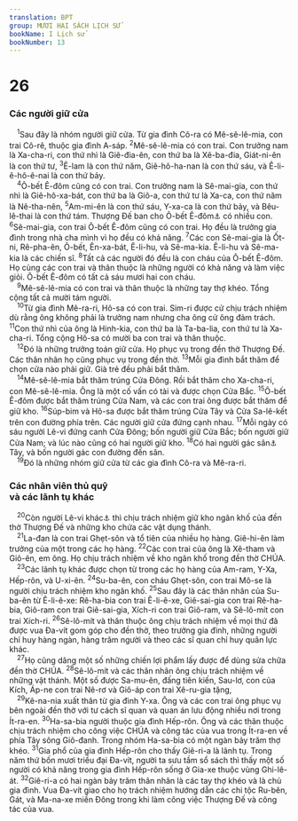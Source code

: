 ```yaml
---
translation: BPT
group: MƯƠI HAI SÁCH LỊCH SỬ
bookName: I Lịch sử 
bookNumber: 13
---
```


<div class="title"><h1>26</h1><h3>Các người giữ cửa</h3></div>
<span class="verse 1su_26_1"> <sup>1</sup>Sau đây là nhóm người giữ cửa. Từ gia đình Cô-ra có Mê-sê-lê-mia, con trai Cô-rê, thuộc gia đình A-sáp.</span>
<span class="verse 1su_26_2"><sup>2</sup>Mê-sê-lê-mia có con trai. Con trưởng nam là Xa-cha-ri, con thứ nhì là Giê-đia-ên, con thứ ba là Xê-ba-đia, Giát-ni-ên là con thứ tư,</span>
<span class="verse 1su_26_3"><sup>3</sup>Ê-lam là con thứ năm, Giê-hô-ha-nan là con thứ sáu, và Ê-li-ê-hô-ê-nai là con thứ bảy.<br/></span>
<span class="verse 1su_26_4"> <sup>4</sup>Ô-bết Ê-đôm cũng có con trai. Con trưởng nam là Sê-mai-gia, con thứ nhì là Giê-hô-xa-bát, con thứ ba là Giô-a, con thứ tư là Xa-ca, con thứ năm là Nê-tha-nên,</span>
<span class="verse 1su_26_5"><sup>5</sup>Am-mi-ên là con thứ sáu, Y-xa-ca là con thứ bảy, và Bêu-lê-thai là con thứ tám. Thượng Đế ban cho Ô-bết Ê-đôm<a data-toggle="tooltip" data-placement="bottom" title="Thượng Đế ban phúc lành cho Ô-bết Ê-đôm khi Rương Giao Ước được đặt ở nhà ông. Xem I Sử 21.">⚓</a> có nhiều con.</span>
<span class="verse 1su_26_6"><sup>6</sup>Sê-mai-gia, con trai Ô-bết Ê-đôm cũng có con trai. Họ đều là trưởng gia đình trong nhà cha mình vì họ đều có khả năng.</span>
<span class="verse 1su_26_7"><sup>7</sup>Các con Sê-mai-gia là Ốt-ni, Rê-pha-ên, Ô-bết, Ên-xa-bát, Ê-li-hu, và Sê-ma-kia. Ê-li-hu và Sê-ma-kia là các chiến sĩ.</span>
<span class="verse 1su_26_8"><sup>8</sup>Tất cả các người đó đều là con cháu của Ô-bết Ê-đôm. Họ cùng các con trai và thân thuộc là những người có khả năng và làm việc giỏi. Ô-bết Ê-đôm có tất cả sáu mươi hai con cháu.<br/></span>
<span class="verse 1su_26_9"> <sup>9</sup>Mê-sê-lê-mia có con trai và thân thuộc là những tay thợ khéo. Tổng cộng tất cả mười tám người.<br/></span>
<span class="verse 1su_26_10"> <sup>10</sup>Từ gia đình Mê-ra-ri, Hô-sa có con trai. Sim-ri được cử chịu trách nhiệm dù rằng ông không phải là trưởng nam nhưng cha ông cử ông đảm trách.</span>
<span class="verse 1su_26_11"><sup>11</sup>Con thứ nhì của ông là Hinh-kia, con thứ ba là Ta-ba-lia, con thứ tư là Xa-cha-ri. Tổng cộng Hô-sa có mười ba con trai và thân thuộc.<br/></span>
<span class="verse 1su_26_12"> <sup>12</sup>Đó là những trưởng toán giữ cửa. Họ phục vụ trong đền thờ Thượng Đế. Các thân nhân họ cũng phục vụ trong đền thờ.</span>
<span class="verse 1su_26_13"><sup>13</sup>Mỗi gia đình bắt thăm để chọn cửa nào phải giữ. Già trẻ đều phải bắt thăm.<br/></span>
<span class="verse 1su_26_14"> <sup>14</sup>Mê-sê-lê-mia bắt thăm trúng Cửa Đông. Rồi bắt thăm cho Xa-cha-ri, con Mê-sê-lê-mia. Ông là một cố vấn có tài và được chọn Cửa Bắc.</span>
<span class="verse 1su_26_15"><sup>15</sup>Ô-bết Ê-đôm được bắt thăm trúng Cửa Nam, và các con trai ông được bắt thăm để giữ kho.</span>
<span class="verse 1su_26_16"><sup>16</sup>Súp-bim và Hô-sa được bắt thăm trúng Cửa Tây và Cửa Sa-lê-kết trên con đường phía trên. Các người giữ cửa đứng cạnh nhau.</span>
<span class="verse 1su_26_17"><sup>17</sup>Mỗi ngày có sáu người Lê-vi đứng canh Cửa Đông; bốn người giữ Cửa Bắc; bốn người giữ Cửa Nam; và lúc nào cũng có hai người giữ kho.</span>
<span class="verse 1su_26_18"><sup>18</sup>Có hai người gác sân<a data-toggle="tooltip" data-placement="bottom" title="Nghĩa của từ ngữ nầy không rõ ràng, khó xác định.">⚓</a> Tây, và bốn người gác con đường đến sân.<br/></span>
<span class="verse 1su_26_19"> <sup>19</sup>Đó là những nhóm giữ cửa từ các gia đình Cô-ra và Mê-ra-ri.<br/></span>
<div class="title"><h3>Các nhân viên thủ quỹ<br/>và các lãnh tụ khác</h3></div>
<span class="verse 1su_26_20"> <sup>20</sup>Còn người Lê-vi khác<a data-toggle="tooltip" data-placement="bottom" title="Hay “A-hi-gia, người Lê-vi …”">⚓</a> thì chịu trách nhiệm giữ kho ngân khố của đền thờ Thượng Đế và những kho chứa các vật dụng thánh.<br/></span>
<span class="verse 1su_26_21"> <sup>21</sup>La-đan là con trai Ghẹt-sôn và tổ tiên của nhiều họ hàng. Giê-hi-ên làm trưởng của một trong các họ hàng.</span>
<span class="verse 1su_26_22"><sup>22</sup>Các con trai của ông là Xê-tham và Giô-ên, em ông. Họ chịu trách nhiệm về kho ngân khố trong đền thờ CHÚA.<br/></span>
<span class="verse 1su_26_23"> <sup>23</sup>Các lãnh tụ khác được chọn từ trong các họ hàng của Am-ram, Y-Xa, Hếp-rôn, và U-xi-ên.</span>
<span class="verse 1su_26_24"><sup>24</sup>Su-ba-ên, con cháu Ghẹt-sôn, con trai Mô-se là người chịu trách nhiệm kho ngân khố.</span>
<span class="verse 1su_26_25"><sup>25</sup>Sau đây là các thân nhân của Su-ba-ên từ Ê-li-ê-xe: Rê-ha-bia con trai Ê-li-ê-xe, Giê-sai-gia con trai Rê-ha-bia, Giô-ram con trai Giê-sai-gia, Xích-ri con trai Giô-ram, và Sê-lô-mít con trai Xích-ri.</span>
<span class="verse 1su_26_26"><sup>26</sup>Sê-lô-mít và thân thuộc ông chịu trách nhiệm về mọi thứ đã được vua Đa-vít gom góp cho đền thờ, theo trưởng gia đình, những người chỉ huy hàng ngàn, hàng trăm người và theo các sĩ quan chỉ huy quân lực khác.<br/></span>
<span class="verse 1su_26_27"> <sup>27</sup>Họ cũng dâng một số những chiến lợi phẩm lấy được để dùng sửa chữa đền thờ CHÚA.</span>
<span class="verse 1su_26_28"><sup>28</sup>Sê-lô-mít và các thân nhân ông chịu trách nhiệm về những vật thánh. Một số được Sa-mu-ên, đấng tiên kiến, Sau-lơ, con của Kích, Áp-ne con trai Nê-rơ và Giô-áp con trai Xê-ru-gia tặng,<br/></span>
<span class="verse 1su_26_29"> <sup>29</sup>Kê-na-nia xuất thân từ gia đình Y-xa. Ông và các con trai ông phục vụ bên ngoài đền thờ với tư cách sĩ quan và quan án lưu động nhiều nơi trong Ít-ra-en.</span>
<span class="verse 1su_26_30"><sup>30</sup>Ha-sa-bia người thuộc gia đình Hếp-rôn. Ông và các thân thuộc chịu trách nhiệm cho công việc CHÚA và công tác của vua trong Ít-ra-en về phía Tây sông Giô-đanh. Trong nhóm Ha-sa-bia có một ngàn bảy trăm thợ khéo.</span>
<span class="verse 1su_26_31"><sup>31</sup>Gia phổ của gia đình Hếp-rôn cho thấy Giê-ri-a là lãnh tụ. Trong năm thứ bốn mươi triều đại Đa-vít, người ta sưu tầm sổ sách thì thấy một số người có khả năng trong gia đình Hếp-rôn sống ở Gia-xe thuộc vùng Ghi-lê-át.</span>
<span class="verse 1su_26_32"><sup>32</sup>Giê-ri-a có hai ngàn bảy trăm thân nhân là các tay thợ khéo và là chủ gia đình. Vua Đa-vít giao cho họ trách nhiệm hướng dẫn các chi tộc Ru-bên, Gát, và Ma-na-xe miền Đông trong khi làm công việc Thượng Đế và công tác của vua.<br/></span>
